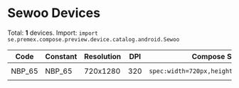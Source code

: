 # Sewoo Devices

Total: **1** devices. Import: `import se.premex.compose.preview.device.catalog.android.Sewoo`

| Code | Constant | Resolution | DPI | Compose Spec | Preview Usage |
|------|----------|------------|-----|-------------|---------------|
| NBP_65 | NBP_65 | 720x1280 | 320 | `spec:width=720px,height=1280px,dpi=320` | `@Preview(device = Sewoo.NBP_65)` |

<!-- Generated automatically. Do not edit manually. -->

